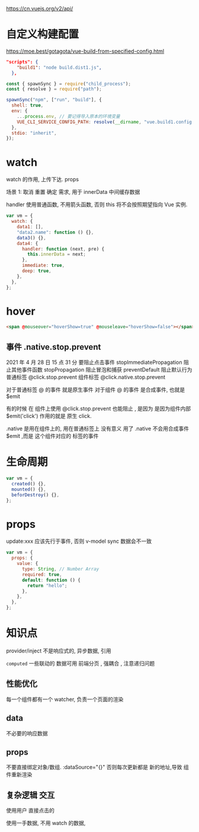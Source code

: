 https://cn.vuejs.org/v2/api/

# 自定义构建配置

https://moe.best/gotagota/vue-build-from-specified-config.html

```json
"scripts": {
    "build1": "node build.dist1.js",
  },
```

```js build.dist1.js
const { spawnSync } = require("child_process");
const { resolve } = require("path");

spawnSync("npm", ["run", "build"], {
  shell: true,
  env: {
    ...process.env, // 要记得导入原本的环境变量
    VUE_CLI_SERVICE_CONFIG_PATH: resolve(__dirname, "vue.build1.config.js"),
  },
  stdio: "inherit",
});
```

# watch

watch 的作用, 上传下达. props

场景 1: 取消 重置 确定 需求, 用于 innerData 中间缓存数据

handler 使用普通函数, 不用箭头函数, 否则 this 将不会按照期望指向 Vue 实例.

```js
var vm = {
  watch: {
    data1: [],
    "data2.name": function () {},
    data3() {},
    data4: {
      handler: function (next, pre) {
        this.innerData = next;
      },
      immediate: true,
      deep: true,
    },
  },
};
```

# hover

```html
<span @mouseover="hoverShow=true" @mouseleave="hoverShow=false"></span>
```

## 事件 .native.stop.prevent

2021 年 4 月 28 日 15 点 31 分
要阻止点击事件
stopImmediatePropagation 阻止其他事件函数
stopPropagation 阻止冒泡和捕获
preventDefault 阻止默认行为
普通标签 @click.stop.prevent
组件标签 @click.native.stop.prevent

对于普通标签 @ 的事件 就是原生事件
对于组件 @ 的事件 是合成事件, 也就是 $emit

有的时候 在 组件上使用 @click.stop.prevent 也能阻止 , 是因为
是因为组件内部 $emit('click') 作用的就是 原生 click.

.native 是用在组件上的, 用在普通标签上 没有意义
用了 .native 不会用合成事件 $emit ,而是 这个组件对应的 标签的事件

# 生命周期

```js
var vm = {
  created() {},
  mounted() {},
  beforDestroy() {},
};
```

# props

update:xxx
应该先行于事件, 否则 v-model sync 数据会不一致

```js
var vm = {
  props: {
    value: {
      type: String, // Number Array
      required: true,
      default: function () {
        return "hello";
      },
    },
  },
};
```

# 知识点

provider/inject
不是响应式的, 异步数据, 引用

`computed` 一些联动的 数据可用 前端分页 , 强耦合 , 注意递归问题

## 性能优化

每一个组件都有一个 watcher, 负责一个页面的渲染

## data

不必要的响应数据

## props

不要直接绑定对象/数组. :dataSource="{}"
否则每次更新都是 新的地址,导致 组件重新渲染


## 复杂逻辑 交互

使用用户 直接点击的

使用一手数据, 不用 watch 的数据, 